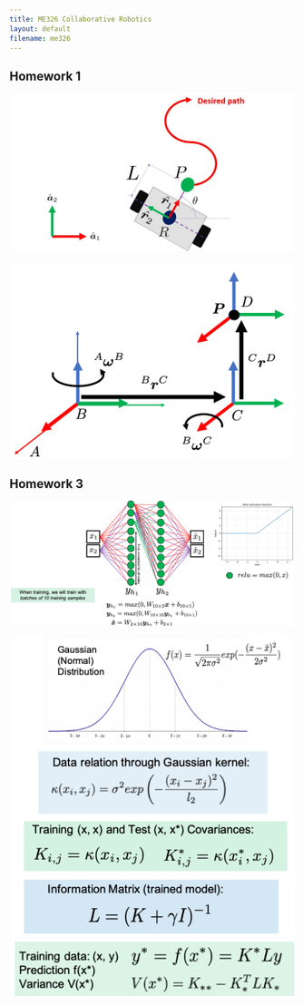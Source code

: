 ```yaml
---
title: ME326 Collaborative Robotics
layout: default
filename: me326
---
```




## Homework 1
<p align="center">
<img src="figures/me326/homework1/nonholonomicrobot_2.jpeg" width="500">
</p>

<p align="center">
<img src="figures/me326/homework1/FK_example.png" width="500">
</p>

## Homework 3
<p align="center">
<img src="figures/me326/homework3/MLP_figure.png" width="500">
</p>

<p align="center">
<img src="figures/me326/homework3/GP_description.png" width="500">
</p>


 

